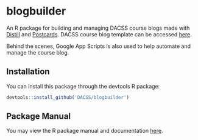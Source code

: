 # **blogbuilder**

An R package for building and managing DACSS course blogs made with [Distill](https://rstudio.github.io/distill/) and [Postcards](https://github.com/seankross/postcards). DACSS course blog template can be accessed [here](https://github.com/DACSS/course_blog_template).

Behind the scenes, Google App Scripts is also used to help automate and manage the course blog.

## Installation

You can install this package through the devtools R package:

``` r
devtools::install_github('DACSS/blogbuilder')
```

## Package Manual

You may view the R package manual and documentation [here](https://github.com/DACSS/blogbuilder/blob/main/man/README.md).
